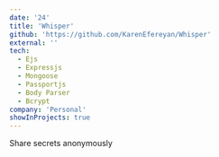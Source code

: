 ```yaml
---
date: '24'
title: 'Whisper'
github: 'https://github.com/KarenEfereyan/Whisper'
external: ''
tech:
  - Ejs
  - Expressjs
  - Mongoose
  - Passportjs
  - Body Parser
  - Bcrypt
company: 'Personal'
showInProjects: true
---
```

    
Share secrets anonymously